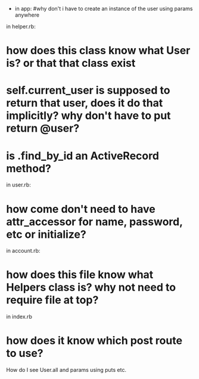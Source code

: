 
- in app:
#why don't i have to create an instance of the user using params anywhere

in helper.rb:
# how does this class know what User is? or that that class exist
# self.current_user is supposed to return that user, does it do that implicitly? why don't have to put return @user?
# is .find_by_id an ActiveRecord method?

in user.rb:
# how come don't need to have attr_accessor for name, password, etc or initialize?


in account.rb:
# how does this file know what Helpers class is? why not need to require file at top?

in index.rb
# how does it know which post route to use?


How do I see User.all and params using puts etc. 
